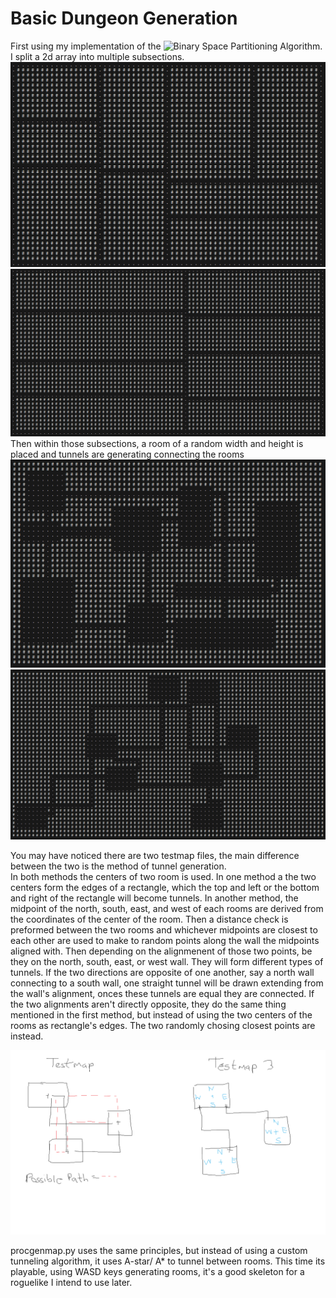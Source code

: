 # Basic Dungeon Generation
First using my implementation of the ![Binary Space Partitioning Algorithm](https://github.com/TeMyls/Miscellaneous-/tree/main/BSP%20-%20Binary%20Space%20Partitioning). I split a 2d array into multiple subsections.<br />
![](https://github.com/TeMyls/Miscellaneous-/blob/main/Basic%20Dungeon%20Generation/BSPsubdivisions2.PNG)<br />
![](https://github.com/TeMyls/Miscellaneous-/blob/main/Basic%20Dungeon%20Generation/BSPsubdivisions.PNG)
Then within those subsections, a room of a random width and height is placed and tunnels are generating connecting the rooms<br />
![](https://github.com/TeMyls/Miscellaneous-/blob/main/Basic%20Dungeon%20Generation/generatedmap2.PNG)<br />
![](https://github.com/TeMyls/Miscellaneous-/blob/main/Basic%20Dungeon%20Generation/generatedmap.PNG)

You may have noticed there are two testmap files, the main difference between the two is the method of tunnel generation.<br />
In both methods the centers of two room is used. In one method a the two centers form the edges of a rectangle, which the top and left or the bottom and right of the rectangle will become tunnels. In another method, the midpoint of the north, south, east, and west of each rooms are derived from the coordinates of the center of the room. Then a distance check is preformed between the two rooms and whichever midpoints are closest to each other are used to make to random points along the wall the midpoints aligned with. Then depending on the alignmenent of those two points, be they on the north, south, east, or west wall. They will form different types of tunnels. If the two directions are opposite of one another, say a north wall connecting to a south wall, one straight tunnel will be drawn extending from the wall's alignment, onces these tunnels are equal they are connected. If the two alignments aren't directly opposite, they do the same thing mentioned in the first method, but instead of using the two centers of the rooms as rectangle's edges. The two randomly chosing closest points are instead.


![](https://github.com/TeMyls/Miscellaneous-/blob/main/Basic%20Dungeon%20Generation/TestMapvsTestMap3.png)<br />

procgenmap.py uses the same principles, but instead of using a custom tunneling algorithm, it uses A-star/ A* to tunnel between rooms. This time its playable, using WASD keys generating rooms, it's a good skeleton for a roguelike I intend to use later.


